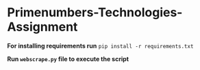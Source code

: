 # Primenumbers-Technologies-Assignment
**For installing requirements run** ``pip install -r requirements.txt``

**Run ``webscrape.py`` file to execute the script**
